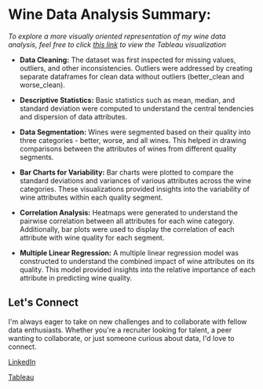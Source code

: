 # Wine Data Analysis Summary:
*To explore a more visually oriented representation of my wine data analysis, feel free to click [this link](https://public.tableau.com/app/profile/miles.stripling/viz/Wine_16909888397030/Story1) to view the Tableau visualization*

*    **Data Cleaning:**
    The dataset was first inspected for missing values, outliers, and other inconsistencies. Outliers were addressed by creating separate dataframes for clean data without outliers (better_clean and worse_clean).

*    **Descriptive Statistics:**
    Basic statistics such as mean, median, and standard deviation were computed to understand the central tendencies and dispersion of data attributes.

*    **Data Segmentation:**
    Wines were segmented based on their quality into three categories - better, worse, and all wines. This helped in drawing comparisons between the attributes of wines from different quality segments.

*    **Bar Charts for Variability:**
    Bar charts were plotted to compare the standard deviations and variances of various attributes across the wine categories. These visualizations provided insights into the variability of wine attributes within each quality segment.

*    **Correlation Analysis:**
    Heatmaps were generated to understand the pairwise correlation between all attributes for each wine category. Additionally, bar plots were used to display the correlation of each attribute with wine quality for each segment.

*    **Multiple Linear Regression:**
    A multiple linear regression model was constructed to understand the combined impact of wine attributes on its quality. This model provided insights into the relative importance of each attribute in predicting wine quality.



## Let's Connect

I'm always eager to take on new challenges and to collaborate with fellow data enthusiasts. Whether you're a recruiter looking for talent, a peer wanting to collaborate, or just someone curious about data, I'd love to connect.
  

  [LinkedIn](https://www.linkedin.com/in/miles-stripling)
  
  [Tableau](https://public.tableau.com/app/profile/miles.stripling?authMode=activationSuccess)


